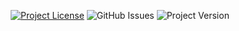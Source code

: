 <p align="center">
    <a href="https://github.com/salty-sweet/Amethyst/blob/main/LICENSE"><img alt="Project License" src="https://img.shields.io/github/license/salty-sweet/Amethyst?color=ff0049&label=Licensed%20under&style=for-the-badge"></a> <img alt="GitHub Issues" src="https://img.shields.io/github/issues-raw/salty-sweet/Amethyst?color=ff0049&label=Open%20Issues&style=for-the-badge"> <img alt="Project Version" src="https://img.shields.io/github/package-json/v/salty-sweet/Amethyst?color=ff0049&label=Version&style=for-the-badge">
</p>